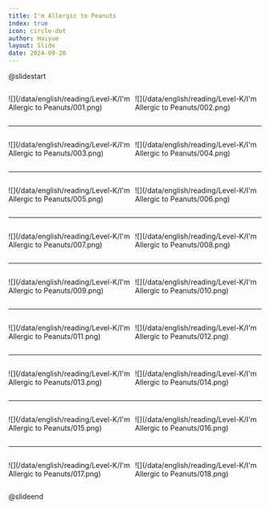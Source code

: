 ```yaml
---
title: I'm Allergic to Peanuts
index: true
icon: circle-dot
author: Haiyue
layout: Slide
date: 2024-09-20
---
```

 
@slidestart

<div style="display:flex">
<div style="flex:1">

![](/data/english/reading/Level-K/I'm Allergic to Peanuts/001.png)
</div>
<div style="flex:1">

![](/data/english/reading/Level-K/I'm Allergic to Peanuts/002.png)
</div>
</div>

---

<div style="display:flex">
<div style="flex:1">

![](/data/english/reading/Level-K/I'm Allergic to Peanuts/003.png)
</div>
<div style="flex:1">

![](/data/english/reading/Level-K/I'm Allergic to Peanuts/004.png)
</div>
</div>

---

<div style="display:flex">
<div style="flex:1">

![](/data/english/reading/Level-K/I'm Allergic to Peanuts/005.png)
</div>
<div style="flex:1">

![](/data/english/reading/Level-K/I'm Allergic to Peanuts/006.png)
</div>
</div>

---

<div style="display:flex">
<div style="flex:1">

![](/data/english/reading/Level-K/I'm Allergic to Peanuts/007.png)
</div>
<div style="flex:1">

![](/data/english/reading/Level-K/I'm Allergic to Peanuts/008.png)
</div>
</div>

---

<div style="display:flex">
<div style="flex:1">

![](/data/english/reading/Level-K/I'm Allergic to Peanuts/009.png)
</div>
<div style="flex:1">

![](/data/english/reading/Level-K/I'm Allergic to Peanuts/010.png)
</div>
</div>

---

<div style="display:flex">
<div style="flex:1">

![](/data/english/reading/Level-K/I'm Allergic to Peanuts/011.png)
</div>
<div style="flex:1">

![](/data/english/reading/Level-K/I'm Allergic to Peanuts/012.png)
</div>
</div>

---

<div style="display:flex">
<div style="flex:1">

![](/data/english/reading/Level-K/I'm Allergic to Peanuts/013.png)
</div>
<div style="flex:1">

![](/data/english/reading/Level-K/I'm Allergic to Peanuts/014.png)
</div>
</div>

---

<div style="display:flex">
<div style="flex:1">

![](/data/english/reading/Level-K/I'm Allergic to Peanuts/015.png)
</div>
<div style="flex:1">

![](/data/english/reading/Level-K/I'm Allergic to Peanuts/016.png)
</div>
</div>

---

<div style="display:flex">
<div style="flex:1">

![](/data/english/reading/Level-K/I'm Allergic to Peanuts/017.png)
</div>
<div style="flex:1">

![](/data/english/reading/Level-K/I'm Allergic to Peanuts/018.png)
</div>
</div>

@slideend